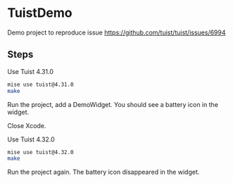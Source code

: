 # TuistDemo

Demo project to reproduce issue https://github.com/tuist/tuist/issues/6994

## Steps

Use Tuist 4.31.0

```sh
mise use tuist@4.31.0
make
```

Run the project, add a DemoWidget. You should see a battery icon in the widget.

Close Xcode.

Use Tuist 4.32.0

```sh
mise use tuist@4.32.0
make
```

Run the project again. The battery icon disappeared in the widget.